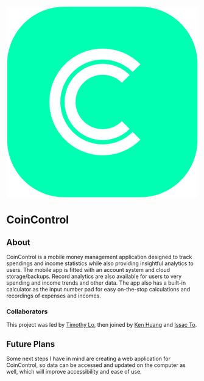 <div style="text-align:center">

![icon](img/icon.png ':size=25%')

</div>

# CoinControl

## About

CoinControl is a mobile money management application designed to track spendings and income statistics while also providing insightful analytics to users. The mobile app is fitted with an account system and cloud storage/backups. Record analytics are also available for users to very spending and income trends and other data. The app also has a built-in calculator as the input number pad for easy on-the-stop calculations and recordings of expenses and incomes.

### Collaborators

This project was led by [Timothy Lo](www.lotimothy.com), then joined by [Ken Huang](https://kenchihuang.co.uk/) and [Issac To](https://issacto.com/).

## Future Plans

Some next steps I have in mind are creating a web application for CoinControl, so data can be accessed and updated on the computer as well, which will improve accessibility and ease of use.
